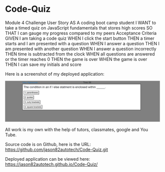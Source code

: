 # Code-Quiz
Module 4 Challenge
User Story
AS A coding boot camp student
I WANT to take a timed quiz on JavaScript fundamentals that stores high scores
SO THAT I can gauge my progress compared to my peers
Acceptance Criteria
GIVEN I am taking a code quiz
WHEN I click the start button
THEN a timer starts and I am presented with a question
WHEN I answer a question
THEN I am presented with another question
WHEN I answer a question incorrectly
THEN time is subtracted from the clock
WHEN all questions are answered or the timer reaches 0
THEN the game is over
WHEN the game is over
THEN I can save my initials and score

Here is a screenshot of my deployed application:

![Screenshot of deployed code-quiz](screenshot-code-quiz.png)

All work is my own with the help of tutors, classmates, google and You Tube.

Source code is on Github, here is the URL: https://github.com/jason82autotech/Code-Quiz.git

Deployed application can be viewed here: https://jason82autotech.github.io/Code-Quiz/